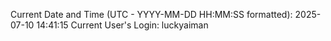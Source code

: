 Current Date and Time (UTC - YYYY-MM-DD HH:MM:SS formatted): 2025-07-10 14:41:15
Current User's Login: luckyaiman
